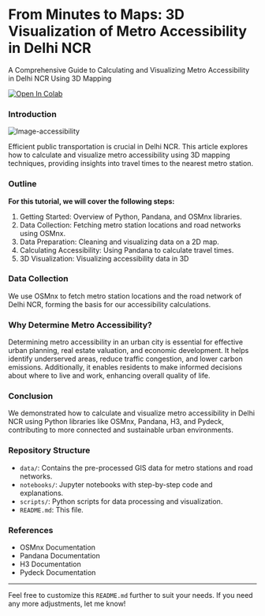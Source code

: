 # From Minutes to Maps: 3D Visualization of Metro Accessibility in Delhi NCR

A Comprehensive Guide to Calculating and Visualizing Metro Accessibility in Delhi NCR Using 3D Mapping

[![Open In Colab](https://colab.research.google.com/assets/colab-badge.svg)](https://colab.research.google.com/github/kavyajeetbora/metro_accessibility/blob/master/notebooks/metro_accessibility_viz.ipynb)

### Introduction

![Image-accessibility](https://github.com/user-attachments/assets/1925ef58-8bb1-48eb-9d90-7a4a69c86b47)

Efficient public transportation is crucial in Delhi NCR. This article explores how to calculate and visualize metro accessibility using 3D mapping techniques, providing insights into travel times to the nearest metro station.

### Outline
**For this tutorial, we will cover the following steps:**
1. Getting Started: Overview of Python, Pandana, and OSMnx libraries.
2. Data Collection: Fetching metro station locations and road networks using OSMnx.
3. Data Preparation: Cleaning and visualizing data on a 2D map.
4. Calculating Accessibility: Using Pandana to calculate travel times.
5. 3D Visualization: Visualizing accessibility data in 3D

### Data Collection
We use OSMnx to fetch metro station locations and the road network of Delhi NCR, forming the basis for our accessibility calculations.

### Why Determine Metro Accessibility?
Determining metro accessibility in an urban city is essential for effective urban planning, real estate valuation, and economic development. It helps identify underserved areas, reduce traffic congestion, and lower carbon emissions. Additionally, it enables residents to make informed decisions about where to live and work, enhancing overall quality of life.

### Conclusion
We demonstrated how to calculate and visualize metro accessibility in Delhi NCR using Python libraries like OSMnx, Pandana, H3, and Pydeck, contributing to more connected and sustainable urban environments.

### Repository Structure
- `data/`: Contains the pre-processed GIS data for metro stations and road networks.
- `notebooks/`: Jupyter notebooks with step-by-step code and explanations.
- `scripts/`: Python scripts for data processing and visualization.
- `README.md`: This file.

### References
- OSMnx Documentation
- Pandana Documentation
- H3 Documentation
- Pydeck Documentation
---

Feel free to customize this `README.md` further to suit your needs. If you need any more adjustments, let me know!

